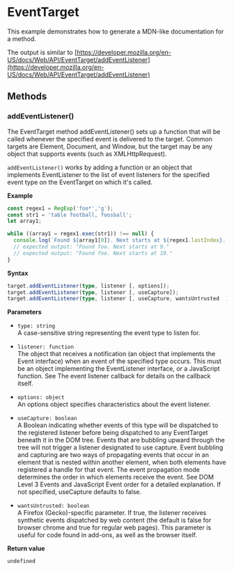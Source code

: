 # EventTarget

This example demonstrates how to generate a MDN-like documentation
for a method.

The output is similar to
[https://developer.mozilla.org/en-US/docs/Web/API/EventTarget/addEventListener](https://developer.mozilla.org/en-US/docs/Web/API/EventTarget/addEventListener)

## Methods

### addEventListener()

The EventTarget method addEventListener() sets up a function that will
be called whenever the specified event is delivered to the target.
Common targets are Element, Document, and Window, but the target may be
any object that supports events (such as XMLHttpRequest).

`addEventListener()` works by adding a function or an object that
implements EventListener to the list of event listeners for the
specified event type on the EventTarget on which it's called.

**Example**

```js
const regex1 = RegExp('foo*','g');
const str1 = 'table football, foosball';
let array1;

while ((array1 = regex1.exec(str1)) !== null) {
  console.log(`Found ${array1[0]}. Next starts at ${regex1.lastIndex}.`);
  // expected output: "Found foo. Next starts at 9."
  // expected output: "Found foo. Next starts at 19."
}
```

**Syntax**

```typescript
target.addEventListener(type, listener [, options]);
target.addEventListener(type, listener [, useCapture]);
target.addEventListener(type, listener [, useCapture, wantsUntrusted  ]); // Gecko/Mozilla only
```

**Parameters**

- `type: string`<br/>
  A case-sensitive string representing the event type to listen for.

- `listener: function`<br/>
  The object that receives a notification (an object that implements the Event
  interface) when an event of the specified type occurs. This must be an object
  implementing the EventListener interface, or a JavaScript function. See The
  event listener callback for details on the callback itself.

- `options: object`<br/>
  An options object specifies characteristics about the event listener.

- `useCapture: boolean`<br/>
  A Boolean indicating whether events of this type will be dispatched to the
  registered listener before being dispatched to any EventTarget beneath it in
  the DOM tree. Events that are bubbling upward through the tree will not
  trigger a listener designated to use capture. Event bubbling and capturing are
  two ways of propagating events that occur in an element that is nested within
  another element, when both elements have registered a handle for that event.
  The event propagation mode determines the order in which elements receive the
  event. See DOM Level 3 Events and JavaScript Event order for a detailed
  explanation. If not specified, useCapture defaults to false.

- `wantsUntrusted: boolean`<br/>
  A Firefox (Gecko)-specific parameter. If true, the listener receives synthetic
  events dispatched by web content (the default is false for browser chrome and
  true for regular web pages). This parameter is useful for code found in
  add-ons, as well as the browser itself.

**Return value**

`undefined`
